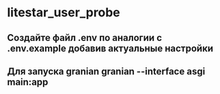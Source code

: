 # litestar_user_probe
## Создайте файл .env по аналогии с .env.example добавив актуальные настройки
## Для запуска granian granian --interface asgi main:app
